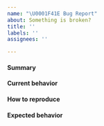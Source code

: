 ```yaml
---
name: "\U0001F41E Bug Report"
about: Something is broken?
title: ''
labels: ''
assignees: ''

---
```


<!--
- Please do not report an issue if you are using a version of PHP that is not supported by the version of Bubble you are using.
- Please fill in this template according to your issue.
- Please include the output of "composer info | sort" if you installed Bubble using Composer.
- Please post code as text (using proper markup). Do not post screenshots of code.
- Please remove this comment before submitting your issue.
-->

#### Summary

<!-- Provide a summary describing the problem you are experiencing. -->

#### Current behavior

<!-- What is the current (buggy) behavior? -->

#### How to reproduce

<!-- Provide steps to reproduce the bug. -->

#### Expected behavior

<!-- What was the expected (correct) behavior? -->
